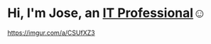 <h1>Hi, I'm Jose, an <a href="https://linkedin.com/in/jose-guerrero-09a8b72b5">IT Professional</a>☺</h1>

https://imgur.com/a/CSUfXZ3

[linkedin]: https://linkedin.com/in/jose-guerrero-09a8b72b5
